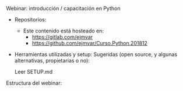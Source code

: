 Webinar: introducción / capacitación en Python


* Repositorios:
    * Este contenido está hosteado en:
      * https://gitlab.com/ejmvar
      * https://github.com/ejmvar/Curso.Python.201812
  

* Herramientas utilizadas y setup:
    Sugeridas (open source, y algunas alternativas, propietarias o no):

    Leer SETUP.md
    
Estructura del webinar:

